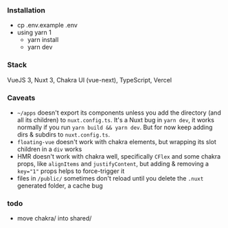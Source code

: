 ### Installation

- cp .env.example .env
- using yarn 1
  - yarn install
  - yarn dev

### Stack

VueJS 3, Nuxt 3, Chakra UI (vue-next), TypeScript, Vercel

### Caveats

- `~/apps` doesn't export its components unless you add the directory (and all its children) to `nuxt.config.ts`. It's a
  Nuxt bug in `yarn dev`, it works normally if you run `yarn build && yarn dev`. But for now keep adding dirs & subdirs
  to `nuxt.config.ts`.
- `floating-vue` doesn't work with chakra elements, but wrapping its slot children in a `div` works
- HMR doesn't work with chakra well, specifically `CFlex` and some chakra props, like `alignItems` and `justifyContent`,
  but adding & removing a `key="1"` props helps to force-trigger it
- files in `/public/` sometimes don't reload until you delete the `.nuxt` generated folder, a cache bug

### todo

- move chakra/ into shared/
